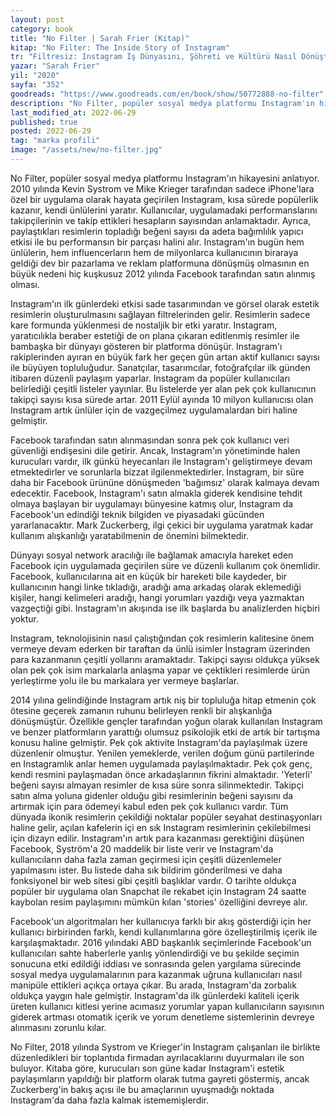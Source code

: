 ```yaml
---
layout: post
category: book
title: "No Filter | Sarah Frier (Kitap)"
kitap: "No Filter: The Inside Story of Instagram"
tr: "Filtresiz: Instagram İş Dünyasını, Şöhreti ve Kültürü Nasıl Dönüştürdü"
yazar: "Sarah Frier"
yil: "2020"
sayfa: "352"
goodreads: "https://www.goodreads.com/en/book/show/50772888-no-filter"
description: "No Filter, popüler sosyal medya platformu Instagram'ın hikayesini anlatıyor."
last_modified_at: 2022-06-29
published: true
posted: 2022-06-29
tag: "marka profili"
image: "/assets/new/no-filter.jpg"
---
```


No Filter, popüler sosyal medya platformu Instagram'ın hikayesini anlatıyor. 2010 yılında Kevin Systrom ve Mike Krieger tarafından sadece iPhone'lara özel bir uygulama olarak hayata geçirilen Instagram, kısa sürede popülerlik kazanır, kendi ünlülerini yaratır. Kullanıcılar, uygulamadaki performanslarını takipçilerinin ve takip ettikleri hesapların sayısından anlamaktadır. Ayrıca, paylaştıkları resimlerin topladığı beğeni sayısı da adeta bağımlılık yapıcı etkisi ile bu performansın bir parçası halini alır. Instagram'ın bugün hem ünlülerin, hem influencerların hem de milyonlarca kullanıcının biraraya geldiği dev bir pazarlama ve reklam platformuna dönüşmüş olmasının en büyük nedeni hiç kuşkusuz 2012 yılında Facebook tarafından satın alınmış olması.

Instagram'ın ilk günlerdeki etkisi sade tasarımından ve görsel olarak estetik resimlerin oluşturulmasını sağlayan filtrelerinden gelir. Resimlerin sadece kare formunda yüklenmesi de nostaljik bir etki yaratır. Instagram, yaratıcılıkla beraber estetiği de on plana çıkaran editlenmiş resimler ile bambaşka bir dünyayı gösteren bir platforma dönüşür. Instagram'ı rakiplerinden ayıran en büyük fark her geçen gün artan aktif kullanıcı sayısı ile büyüyen topluluğudur. Sanatçılar, tasarımcılar, fotoğrafçılar ilk günden itibaren düzenli paylaşım yaparlar. Instagram da popüler kullanıcıları belirlediği çeşitli listeler yayınlar. Bu listelerde yer alan pek çok kullanıcının takipçi sayısı kısa sürede artar. 2011 Eylül ayında 10 milyon kullanıcısı olan Instagram artık ünlüler için de vazgeçilmez uygulamalardan biri haline gelmiştir.

Facebook tarafından satın alınmasından sonra pek çok kullanıcı veri güvenliği endişesini dile getirir. Ancak, Instagram'ın yönetiminde halen kurucuları vardır, ilk günkü heyecanları ile Instagram'ı geliştirmeye devam etmektedirler ve sorunlarla bizzat ilgilenmektedirler. İnstagram, bir süre daha bir Facebook ürününe dönüşmeden 'bağımsız' olarak kalmaya devam edecektir. Facebook, Instagram'ı satın almakla giderek kendisine tehdit olmaya başlayan bir uygulamayı bünyesine katmış olur, Instagram da Facebook'un edindiği teknik bilgiden ve piyasadaki gücünden yararlanacaktır. Mark Zuckerberg, ilgi çekici bir uygulama yaratmak kadar kullanım alışkanlığı yaratabilmenin de önemini bilmektedir.

Dünyayı sosyal network aracılığı ile bağlamak amacıyla hareket eden Facebook için uygulamada geçirilen süre ve düzenli kullanım çok önemlidir. Facebook, kullanıcılarına ait en küçük bir hareketi bile kaydeder, bir kullanıcının hangi linke tıkladığı, aradığı ama arkadaş olarak eklemediği kişiler, hangi kelimeleri aradığı, hangi yorumları yazdığı veya yazmaktan vazgeçtiği gibi. Instagram'ın akışında ise ilk başlarda bu analizlerden hiçbiri yoktur.

Instagram, teknolojisinin nasıl çalıştığından çok resimlerin kalitesine önem vermeye devam ederken bir taraftan da ünlü isimler İnstagram üzerinden para kazanmanın çeşitli yollarını aramaktadır. Takipçi sayısı oldukça yüksek olan pek çok isim markalarla anlaşma yapar ve çektikleri resimlerde ürün yerleştirme yolu ile bu markalara yer vermeye başlarlar.

2014 yılına gelindiğinde Instagram artık niş bir topluluğa hitap etmenin çok ötesine geçerek zamanın ruhunu belirleyen renkli bir alışkanlığa dönüşmüştür. Özellikle gençler tarafından yoğun olarak kullanılan Instagram ve benzer platformların yarattığı olumsuz psikolojik etki de artık bir tartışma konusu haline gelmiştir. Pek çok aktivite Instagram'da paylaşılmak üzere düzenlenir olmuştur. Yenilen yemeklerde, verilen doğum günü partilerinde en Instagramlık anlar hemen uygulamada paylaşılmaktadır. Pek çok genç, kendi resmini paylaşmadan önce arkadaşlarının fikrini almaktadır. 'Yeterli' beğeni sayısı almayan resimler de kısa süre sonra silinmektedir. Takipçi satın alma yoluna gidenler olduğu gibi resimlerinin beğeni sayısını da artırmak için para ödemeyi kabul eden pek çok kullanıcı vardır. Tüm dünyada ikonik resimlerin çekildiği noktalar popüler seyahat destinaşyonları haline gelir, açılan kafelerin içi en sık Instagram resimlerinin çekilebilmesi için dizayn edilir.
Instagram'ın artık para kazanması gerektiğini düşünen Facebook, Syström'a 20 maddelik bir liste verir ve Instagram'da kullanıcıların daha fazla zaman geçirmesi için çeşitli düzenlemeler yapılmasını ister. Bu listede daha sık bildirim gönderilmesi ve daha fonksiyonel bir web sitesi gibi çeşitli başlıklar vardır. O tarihte oldukça popüler bir uygulama olan Snapchat ile rekabet için Instagram 24 saatte kaybolan resim paylaşımını mümkün kılan 'stories' özelliğini devreye alır.

Facebook'un algoritmaları her kullanıcıya farklı bir akış gösterdiği için her kullanıcı birbirinden farklı, kendi kullanımlarına göre özelleştirilmiş içerik ile karşılaşmaktadır. 2016 yılındaki ABD başkanlık seçimlerinde Facebook'un kullanıcıları sahte haberlerle yanlış yönlendirdiği ve bu şekilde seçimin sonucuna etki edildiği iddiası ve sonrasında gelen yargılama sürecinde sosyal medya uygulamalarının para kazanmak uğruna kullanıcıları nasıl manipüle ettikleri açıkça ortaya çıkar. Bu arada, Instagram'da zorbalık oldukça yaygın hale gelmiştir. Instagram'da ilk günlerdeki kaliteli içerik üreten kullanıcı kitlesi yerine acımasız yorumlar yapan kullanıcıların sayısının giderek artması otomatik içerik ve yorum denetleme sistemlerinin devreye alınmasını zorunlu kılar.

No Filter, 2018 yılında Systrom ve Krieger'in Instagram çalışanları ile birlikte düzenledikleri bir toplantıda firmadan ayrılacaklarını duyurmaları ile son buluyor. Kitaba göre, kurucuları son güne kadar Instagram'i estetik paylaşımların yapıldığı bir platform olarak tutma gayreti göstermiş, ancak Zuckerberg'in bakış açısı ile bu amaçlarının uyuşmadığı noktada Instagram'da daha fazla kalmak istememişlerdir.

